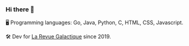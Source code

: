 ### Hi there 👋

🖥 Programming languages: Go, Java, Python, C, HTML, CSS, Javascript.

🛠 Dev for [La Revue Galactique](https://larevuegalactique.fr/) since 2019.
